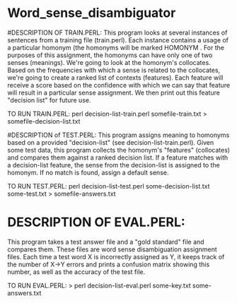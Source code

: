 # Word_sense_disambiguator
#DESCRIPTION OF TRAIN.PERL:
 This program looks at several instances of sentences from a training
file (train.perl). Each instance
contains a usage of a particular homonym (the homonyms will be
 marked <head> HOMONYM </head>. For the purposes of this assignment,
 the homonyms can have only one of two senses (meanings). We're going to look at the homonym's
collocates. Based on the frequencies with which a sense is related
 to the collocates, we're going to create a ranked list of contexts
 (features). Each feature will receive a score based on the
 confidence with which we can say that feature will result in a
 particular sense assignment. We then print out this feature
 "decision list" for future use.

 TO RUN TRAIN.PERL:  perl decision-list-train.perl somefile-train.txt > somefile-decision-list.txt
 
 
 #DESCRIPTION of TEST.PERL:
 This program assigns meaning to homonyms based on a provided
 "decision-list" (see decision-list-train.perl). Given some test
 data, this program collects the homonym's "features" (collocates)
 and compares them against a ranked decision list. If a feature
 matches with a decision-list feature, the sense from the
 decision-list is assigned to the homonym. If no match is found,
 assign a default sense.

 TO RUN TEST.PERL:  perl decision-list-test.perl some-decision-list.txt some-test.txt > somefile-answers.txt
 
 # DESCRIPTION OF EVAL.PERL: 
 This program takes a test answer file and a "gold
 standard" file and compares them. These files are word sense
 disambiguation assignment files. Each time a test word X is
 incorrectly assigned as Y, it keeps track of the number of X->Y
 errors and prints a confusion matrix showing this number, as well as
 the accuracy of the test file.

 TO RUN EVAL.PERL: > perl decision-list-eval.perl some-key.txt some-answers.txt

